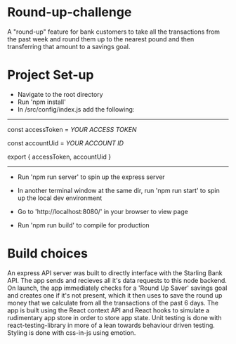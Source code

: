 # Round-up-challenge

A "round-up" feature for bank customers to take all the transactions from the past week and round them up to the nearest pound and then transferring that amount to a savings goal.

# Project Set-up

- Navigate to the root directory
- Run 'npm install'
- In /src/config/index.js add the following:
***
const accessToken = *YOUR ACCESS TOKEN*

const accountUid = *YOUR ACCOUNT ID*

export { accessToken, accountUid }
***
- Run 'npm run server' to spin up the express server
- In another terminal window at the same dir, run 'npm run start' to spin up the local dev environment
- Go to 'http://localhost:8080/' in your browser to view page

- Run 'npm run build' to compile for production

# Build choices

An express API server was built to directly interface with the Starling Bank API. The app sends and recieves all it's data requests to this node backend.
On launch, the app immediately checks for a 'Round Up Saver' savings goal and creates one if it's not present, which it then uses to save the round up money that we calculate from all the transactions of the past 6 days.
The app is built using the React context API and React hooks to simulate a rudimentary app store in order to store app state.
Unit testing is done with react-testing-library in more of a lean towards behaviour driven testing.
Styling is done with css-in-js using emotion.
